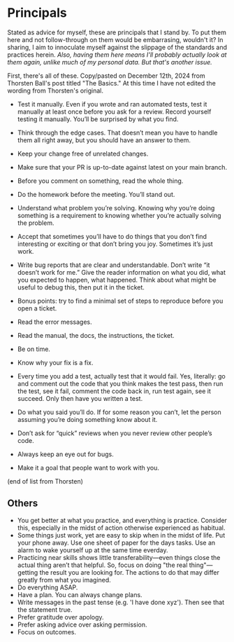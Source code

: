 # Principals
Stated as advice for myself, these are principals that I stand by. To put them here and not follow-through on them would be embarrasing, wouldn't it? 
In sharing, I aim to innoculate myself against the slippage of the standards and practices herein. 
_Also, having them here means I'll probably actually look at them again, unlike much of my personal data. But that's another issue._


First, there's all of these. Copy/pasted on December 12th, 2024 from Thorsten Ball's post titled "The Basics." At this time I have not edited the wording from Thorsten's original.

- Test it manually. Even if you wrote and ran automated tests, test it manually at least once before you ask for a review. Record yourself testing it manually. You’ll be surprised by what you find.

- Think through the edge cases. That doesn’t mean you have to handle them all right away, but you should have an answer to them.

- Keep your change free of unrelated changes.

- Make sure that your PR is up-to-date against latest on your main branch.

- Before you comment on something, read the whole thing.

- Do the homework before the meeting. You’ll stand out.

- Understand what problem you’re solving. Knowing why you’re doing something is a requirement to knowing whether you’re actually solving the problem.

- Accept that sometimes you’ll have to do things that you don’t find interesting or exciting or that don’t bring you joy. Sometimes it’s just work.

- Write bug reports that are clear and understandable. Don’t write “it doesn’t work for me.” Give the reader information on what you did, what you expected to happen, what happened. Think about what might be useful to debug this, then put it in the ticket.

- Bonus points: try to find a minimal set of steps to reproduce before you open a ticket.

- Read the error messages.

- Read the manual, the docs, the instructions, the ticket.

- Be on time.

- Know why your fix is a fix.

- Every time you add a test, actually test that it would fail. Yes, literally: go and comment out the code that you think makes the test pass, then run the test, see it fail, comment the code back in, run test again, see it succeed. Only then have you written a test.

- Do what you said you’ll do. If for some reason you can’t, let the person assuming you’re doing something know about it.

- Don’t ask for “quick” reviews when you never review other people’s code.

- Always keep an eye out for bugs.

- Make it a goal that people want to work with you.

(end of list from Thorsten)

## Others
- You get better at what you practice, and everything is practice. Consider this, especially in the midst of action otherwise experienced as habitual.
- Some things just work, yet are easy to skip when in the midst of life. Put your phone away. Use one sheet of paper for the days tasks. Use an alarm to wake yourself up at the same time everday.
- Practicing near skills shows little transferability—even things close the actual thing aren’t that helpful. So, focus on doing "the real thing"—getting the result you are looking for. The actions to do that may differ greatly from what you imagined.
- Do everything ASAP.
- Have a plan. You can always change plans.
- Write messages in the past tense (e.g. 'I have done xyz'). Then see that the statement true.
- Prefer gratitude over apology. 
- Prefer asking advice over asking permission.
- Focus on outcomes. 